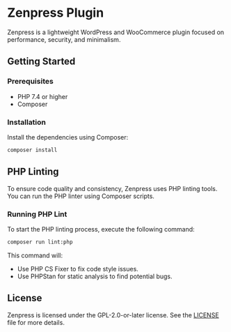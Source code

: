 # Zenpress Plugin

Zenpress is a lightweight WordPress and WooCommerce plugin focused on performance, security, and minimalism.

## Getting Started

### Prerequisites

- PHP 7.4 or higher
- Composer

### Installation

Install the dependencies using Composer:
   ```bash
   composer install
   ```

## PHP Linting

To ensure code quality and consistency, Zenpress uses PHP linting tools. You can run the PHP linter using Composer scripts.

### Running PHP Lint

To start the PHP linting process, execute the following command:

```bash
composer run lint:php
```

This command will:
- Use PHP CS Fixer to fix code style issues.
- Use PHPStan for static analysis to find potential bugs.

## License

Zenpress is licensed under the GPL-2.0-or-later license. See the [LICENSE](LICENSE) file for more details.
